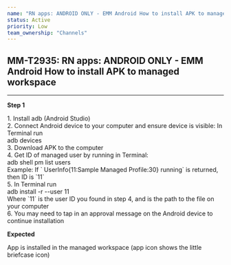 ```yaml
---
name: "RN apps: ANDROID ONLY - EMM Android How to install APK to managed workspace"
status: Active
priority: Low
team_ownership: "Channels"
---
```


## MM-T2935: RN apps: ANDROID ONLY - EMM Android How to install APK to managed workspace

---

**Step 1**

1\. Install adb (Android Studio)\
2\. Connect Android device to your computer and ensure device is visible: In Terminal run\
adb devices\
3\. Download APK to the computer\
4\. Get ID of managed user by running in Terminal:\
adb shell pm list users\
Example: If \` UserInfo{11:Sample Managed Profile:30} running\` is returned, then ID is \`11\`\
5\. In Terminal run\
adb install -r --user 11\
Where \`11\` is the user ID you found in step 4, and is the path to the file on your computer\
6\. You may need to tap in an approval message on the Android device to continue installation

**Expected**

App is installed in the managed workspace (app icon shows the little briefcase icon)
